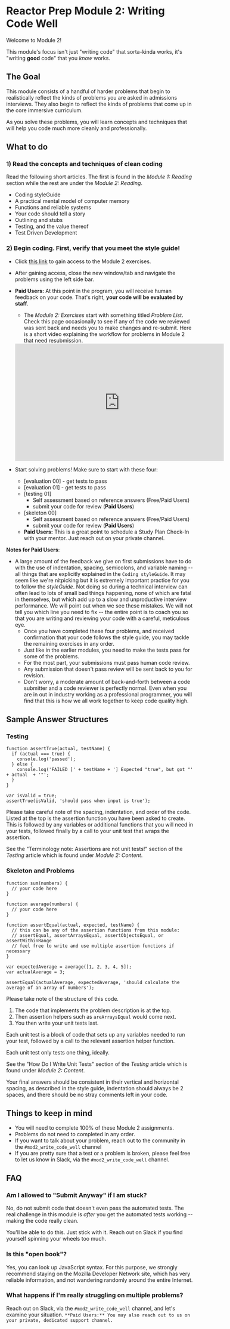  # Reactor Prep Module 2: Writing Code Well

Welcome to Module 2!

This module's focus isn't just "writing code" that sorta-kinda works, it's "writing **good** code" that you _know_ works.

## The Goal

This module consists of a handful of harder problems that begin to realistically reflect the kinds of problems you are asked in admissions interviews. They also begin to reflect the kinds of problems that come up in the core immersive curriculum.

As you solve these problems, you will learn concepts and techniques that will help you code much more cleanly and professionally.

## What to do

### 1) Read the concepts and techniques of clean coding

Read the following short articles. The first is found in the _Module 1: Reading_ section while the rest are under the _Module 2: Reading_.

* Coding styleGuide
* A practical mental model of computer memory
* Functions and reliable systems
* Your code should tell a story
* Outlining and stubs
* Testing, and the value thereof
* Test Driven Development

### 2) Begin coding. First, verify that you meet the style guide!

* Click [this link](https://repl.it/classroom/invite/vGMiD2) to gain access to the Module 2 exercises.
* After gaining access, close the new window/tab and navigate the problems using the left side bar. 
* __Paid Users:__ At this point in the program, you will receive human feedback on your code. That's right, **your code will be evaluated by staff**. 
  * The _Module 2: Exercises_ start with something titled _Problem List_. Check this page occasionally to see if any of the code we reviewed was sent back and needs you to make changes and re-submit. Here is a short video explaining the workflow for problems in Module 2 that need resubmission.  

  <iframe width="560" height="315" src="https://www.youtube.com/embed/b7NbciD9ct0" frameborder="0" allowfullscreen></iframe>

* Start solving problems! Make sure to start with these four:
  * [evaluation 00] - get tests to pass
  * [evaluation 01] - get tests to pass
  * [testing 01]
    * Self assessment based on reference answers (Free/Paid Users)
    * submit your code for review (**Paid Users**)
  * [skeleton 00]
    * Self assessment based on reference answers (Free/Paid Users)
    * submit your code for review (**Paid Users**)
  * __Paid Users:__ This is a great point to schedule a Study Plan Check-In with your mentor. Just reach out on your private channel.

**Notes for Paid Users**: 
* A large amount of the feedback we give on first submissions have to do with the use of indentation, spacing, semicolons, and variable naming -- all things that are explicitly explained in the `Coding styleGuide`. It may seem like we're nitpicking but it is extremely important practice for you to follow the _styleGuide_. Not doing so during a technical interview can often lead to lots of small bad things happening, none of which are fatal in themselves, but which add up to a slow and unproductive interview performance. We will point out when we see these mistakes. We will not tell you which line you need to fix -- the entire point is to coach you so that you are writing and reviewing your code with a careful, meticulous eye.
  * Once you have completed these four problems, and received confirmation that your code follows the style guide, you may tackle the remaining exercises in any order.
  * Just like in the earlier modules, you need to make the tests pass for some of the problems.
  * For the most part, your submissions must pass human code review.
  * Any submission that doesn't pass review will be sent back to you for revision.
  * Don't worry, a moderate amount of back-and-forth between a code submitter and a code reviewer  is perfectly normal. Even when you are in out in industry working as a professional programmer, you will find that this is how we all work together to keep code quality high.


## Sample Answer Structures

### Testing

```
function assertTrue(actual, testName) {
  if (actual === true) {
    console.log('passed');
  } else {
    console.log('FAILED [' + testName + '] Expected "true", but got "' + actual  + '"';
  }
}

var isValid = true;
assertTrue(isValid, 'should pass when input is true');
```

Please take careful note of the spacing, indentation, and order of the code. Listed at the top is the assertion function you have been asked to create. This is followed by any variables or additional functions that you will need in your tests, followed finally by a call to your unit test that wraps the assertion. 

See the "Terminology note: Assertions are not unit tests!" section of the _Testing_ article which is found under _Module 2: Content_.

### Skeleton and Problems

```
function sum(numbers) {
  // your code here
}

function average(numbers) {
  // your code here
}

function assertEqual(actual, expected, testName) {
  // this can be any of the assertion functions from this module:
  // assertEqual, assertArraysEqual, assertObjectsEqual, or assertWithinRange
  // feel free to write and use multiple assertion functions if necessary
}

var expectedAverage = average([1, 2, 3, 4, 5]);
var actualAverage = 3;

assertEqual(actualAverage, expectedAverage, 'should calculate the average of an array of numbers');
```

Please take note of the structure of this code. 

1. The code that implements the problem description is at the top.
1. Then assertion helpers such as `areArraysEqual` would come next.
1. You then write your unit tests last.

Each unit test is a block of code that sets up any variables needed to run your test, followed by a call to the relevant assertion helper function.

Each unit test only tests one thing, ideally.

See the "How Do I Write Unit Tests" section of the _Testing_ article which is found under _Module 2: Content_.

Your final answers should be consistent in their vertical and horizontal spacing, as described in the style guide, indentation should always be 2 spaces, and there should be no stray comments left in your code. 


## Things to keep in mind

* You will need to complete 100% of these Module 2 assignments. 
* Problems do not need to completed in any order.
* If you want to talk about your problem, reach out to the community in the `#mod2_write_code_well` channel
* If you are pretty sure that a test or a problem is broken, please feel free to let us know in Slack, via the `#mod2_write_code_well` channel. 


## FAQ

### Am I allowed to "Submit Anyway" if I am stuck?

No, do not submit code that doesn't even pass the automated tests.  The real challenge in this module is _after_ you get the automated tests working -- making the code really clean.

You'll be able to do this. Just stick with it. Reach out on Slack if you find yourself spinning your wheels too much.


### Is this "open book"?

Yes, you can look up JavaScript syntax. For this purpose, we strongly recommend staying on the Mozilla Developer Network site, which has very reliable information, and not wandering randomly around the entire Internet.


### What happens if I'm really struggling on multiple problems?

Reach out on Slack, via the `#mod2_write_code_well` channel, and let's examine your situation. `**Paid Users:** You may also reach out to us on your private, dedicated support channel.`



